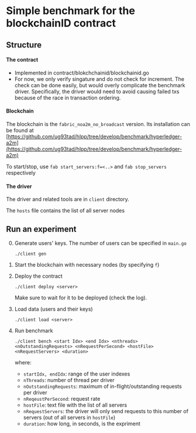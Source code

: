 # Simple benchmark for the blockchainID contract

## Structure
#### The contract

+ Implemented in contract/blokchchainid/blockchainid.go
+ For now, we only verify singature and do not check for increment. The check can be done easily, but would
overly complicate the benchmark driver. Specifically, the driver would need to avoid causing failed txs
because of the race in transaction ordering. 

#### Blockchain
The blockchain is the `fabric_noa2m_no_broadcast` version. Its installation can be found at
[https://github.com/ug93tad/hlpp/tree/develop/benchmark/hyperledger-a2m](https://github.com/ug93tad/hlpp/tree/develop/benchmark/hyperledger-a2m)

To start/stop, use `fab start_servers:f=<..>` and `fab stop_servers` respectively

#### The driver
The driver and related tools are in `client` directory. 

The `hosts` file contains the list of all server nodes

## Run an experiment
0. Generate users' keys. The number of users can be specified in `main.go`

    `./client gen` 

1. Start the blockchain with necessary nodes (by specifying `f`)

2. Deploy the contract

    `./client deploy <server>`
  
    Make sure to wait for it to be deployed (check the log). 

3. Load data (users and their keys)

    `./client load <server>`

4. Run benchmark

    `./client bench <start Idx> <end Idx> <nthreads> <nOutstandingRequests> <nRequestPerSecond> <hostFile> <nRequestServers> <duration>`

    where:

    + `startIdx, endIdx`: range of the user indexes
    + `nThreads`: number of thread per driver
    + `nOutstandingRequests`: maximum of in-flight/outstanding requests per driver
    + `nReqeustPerSecond`: request rate
    + `hostFile`: text file with the list of all servers
    + `nRequestServers`: the driver will only send requests to this number of servers (out of all servers in `hostFile`)
    + `duration`: how long, in seconds, is the expriment
